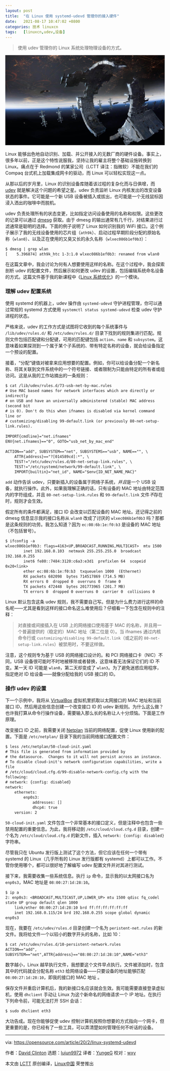 ```yaml
---
layout: post
title:	"在 Linux 使用 systemd-udevd 管理你的接入硬件"
date:	2021-08-17 10:47:02 +0800 
categories:	技术 linuxcn 
tags:	[linuxcn,udev,设备]
---
```




> 
> 使用 udev 管理你的 Linux 系统处理物理设备的方式。
> 
> 
> 


![](/Asserts/Images/album/202108/17/104654z1evcdx41xfc4zpq.jpg "collection of hardware on blue backround")


Linux 能够出色地自动识别、加载、并公开接入的无数厂商的硬件设备。事实上，很多年以前，正是这个特性说服我，坚持让我的雇主将整个基础设施转换到 Linux。痛点在于 Redmond 的某家公司（LCTT 译注：指微软）不能在我们的 Compaq 台式机上加载集成网卡的驱动，而 Linux 可以轻松实现这一点。


从那以后的岁月里，Linux 的识别设备库随着该过程的复杂化而与日俱增，而 [udev](https://en.wikipedia.org/wiki/Udev) 就是解决这个问题的希望之星。udev 负责监听 Linux 内核发出的改变设备状态的事件。它可能是一个新 USB 设备被插入或拔出，也可能是一个无线鼠标因浸入洒出的咖啡中而脱机。


udev 负责处理所有的状态变更，比如指定访问设备使用的名称和权限。这些更改的记录可以通过 [dmesg](https://en.wikipedia.org/wiki/Dmesg) 获取。由于 dmesg 的输出通常有几千行，对结果进行过滤通常是聪明的选择。下面的例子说明了 Linux 如何识别我的 WiFi 接口。这个例子展示了我的无线设备使用的芯片组（`ath9k`）、启动过程早期阶段分配的原始名称（`wlan0`）、以及正在使用的又臭又长的永久名称（`wlxec086b1ef0b3`）：



```
$ dmesg | grep wlan
[    5.396874] ath9k_htc 1-3:1.0 wlxec086b1ef0b3: renamed from wlan0

```

在这篇文章中，我会讨论为何有人想要使用这样的名称。在这个过程中，我会探索剖析 udev 的配置文件，然后展示如何更改 udev 的设置，包括编辑系统命名设备的方式。这篇文件基于我的新课程中《[Linux 系统优化](https://pluralsight.pxf.io/RqrJb)》的一个模块。


### 理解 udev 配置系统


使用 systemd 的机器上，udev 操作由 `systemd-udevd` 守护进程管理，你可以通过常规的 systemd 方式使用 `systemctl status systemd-udevd` 检查 udev 守护进程的状态。


严格来说，udev 的工作方式是试图将它收到的每个系统事件与 `/lib/udev/rules.d/` 和 `/etc/udev/rules.d/` 目录下找到的规则集进行匹配。规则文件包括匹配键和分配键，可用的匹配键包括 `action`、`name` 和 `subsystem`。这意味着如果探测到一个属于某个子系统的、带有特定名称的设备，就会给设备指定一个预设的配置。


接着，“分配”键值对被拿来应用想要的配置。例如，你可以给设备分配一个新名称、将其关联到文件系统中的一个符号链接、或者限制为只能由特定的所有者或组访问。这是从我的工作站摘出的一条规则：



```
$ cat /lib/udev/rules.d/73-usb-net-by-mac.rules
# Use MAC based names for network interfaces which are directly or indirectly
# on USB and have an universally administered (stable) MAC address (second bit
# is 0). Don't do this when ifnames is disabled via kernel command line or
# customizing/disabling 99-default.link (or previously 80-net-setup-link.rules).

IMPORT{cmdline}="net.ifnames"
ENV{net.ifnames}=="0", GOTO="usb_net_by_mac_end"

ACTION=="add", SUBSYSTEM=="net", SUBSYSTEMS=="usb", NAME=="", \
    ATTR{address}=="?[014589cd]:*", \
    TEST!="/etc/udev/rules.d/80-net-setup-link.rules", \
    TEST!="/etc/systemd/network/99-default.link", \
    IMPORT{builtin}="net_id", NAME="$env{ID_NET_NAME_MAC}"

```

`add` 动作告诉 udev，只要新插入的设备属于网络子系统，*并且*是一个 USB 设备，就执行操作。此外，如果我理解正确的话，只有设备的 MAC 地址由特定范围内的字符组成，并且 `80-net-setup-link.rules` 和 `99-default.link` 文件*不*存在时，规则才会生效。


假定所有的条件都满足，接口 ID 会改变以匹配设备的 MAC 地址。还记得之前的 dmesg 信息显示我的接口名称从 `wlan0` 改成了讨厌的 `wlxec086b1ef0b3` 吗？那都是这条规则的功劳。我怎么知道？因为 `ec:08:6b:1e:f0:b3` 是设备的 MAC 地址（不包括冒号）。



```
$ ifconfig -a
wlxec086b1ef0b3: flags=4163<UP,BROADCAST,RUNNING,MULTICAST>  mtu 1500
        inet 192.168.0.103  netmask 255.255.255.0  broadcast 192.168.0.255
        inet6 fe80::7484:3120:c6a3:e3d1  prefixlen 64  scopeid 0x20<link>
        ether ec:08:6b:1e:f0:b3  txqueuelen 1000  (Ethernet)
        RX packets 682098  bytes 714517869 (714.5 MB)
        RX errors 0  dropped 0  overruns 0  frame 0
        TX packets 472448  bytes 201773965 (201.7 MB)
        TX errors 0  dropped 0 overruns 0  carrier 0  collisions 0

```

Linux 默认包含这条 udev 规则，我不需要自己写。但是为什么费力进行这样的命名呢——尤其是看到这样的接口命名这么难使用后？仔细看一下包含在规则中的注释：



> 
> 对直接或间接插入在 USB 上的网络接口使用基于 MAC 的名称，并且用一个普遍提供的（稳定的）MAC 地址（第二位是 0）。当 ifnames 通过内核命令行或 `customizing/disabling 99-default.link`（或之前的 `80-net-setup-link.rules`）被禁用时，不要这样做。
> 
> 
> 


注意，这个规则专为基于 USB 的网络接口设计的。和 PCI 网络接口卡（NIC）不同，USB 设备很可能时不时地被移除或者替换，这意味着无法保证它们的 ID 不变。某一天 ID 可能是 `wlan0`，第二天却变成了 `wlan3`。为了避免迷惑应用程序，指定绝对 ID 给设备——就像分配给我的 USB 接口的 ID。


### 操作 udev 的设置


下一个示例中，我将从 [VirtualBox](https://www.virtualbox.org/) 虚拟机里抓取以太网接口的 MAC 地址和当前接口 ID，然后用这些信息创建一个改变接口 ID 的 udev 新规则。为什么这么做？也许我打算从命令行操作设备，需要输入那么长的名称让人十分烦恼。下面是工作原理。


改变接口 ID 之前，我需要关闭 [Netplan](https://netplan.io/) 当前的网络配置，促使 Linux 使用新的配置。下面是 `/etc/netplan/` 目录下我的当前网络接口配置文件：



```
$ less /etc/netplan/50-cloud-init.yaml
# This file is generated from information provided by
# the datasource.  Changes to it will not persist across an instance.
# To disable cloud-init's network configuration capabilities, write a file
# /etc/cloud/cloud.cfg.d/99-disable-network-config.cfg with the following:
# network: {config: disabled}
network:
    ethernets:
        enp0s3:
            addresses: []
            dhcp4: true
    version: 2

```

`50-cloud-init.yaml` 文件包含一个非常基本的接口定义，但是注释中也包含一些禁用配置的重要信息。为此，我将移动到 `/etc/cloud/cloud.cfg.d` 目录，创建一个名为 `/etc/cloud/cloud.cfg.d` 的新文件，插入 `network: {config: disabled}` 字符串。


尽管我只在 Ubuntu 发行版上测试了这个方法，但它应该在任何一个带有 systemd 的 Linux（几乎所有的 Linux 发行版都有 systemd）上都可以工作。不管你使用哪个，都可以很好地了解编写 udev 配置文件并对其进行测试。


接下来，我需要收集一些系统信息。执行 `ip` 命令，显示我的以太网接口名为 `enp0s3`，MAC 地址是 `08:00:27:1d:28:10`。



```
$ ip a
2: enp0s3: <BROADCAST,MULTICAST,UP,LOWER_UP> mtu 1500 qdisc fq_codel state UP group default qlen 1000
    link/ether 08:00:27:1d:28:10 brd ff:ff:ff:ff:ff:ff
    inet 192.168.0.115/24 brd 192.168.0.255 scope global dynamic enp0s3

```

现在，我要在 `/etc/udev/rules.d` 目录创建一个名为 `peristent-net.rules` 的新文件。我将给文件一个以较小的数字开头的名称，比如 10：



```
$ cat /etc/udev/rules.d/10-persistent-network.rules
ACTION=="add", SUBSYSTEM=="net",ATTR{address}=="08:00:27:1d:28:10",NAME="eth3"

```

数字越小，Linux 越早执行文件，我想要这个文件早点执行。文件被添加时，包含其中的代码就会分配名称 `eth3` 给网络设备——只要设备的地址能够匹配 `08:00:27:1d:28:10`，即我的接口的 MAC 地址 。


保存文件并重启计算机后，我的新接口名应该就会生效。我可能需要直接登录虚拟机，使用 `dhclient` 手动让 Linux 为这个新命名的网络请求一个 IP 地址。在执行下列命令前，可能无法打开 SSH 会话：



```
$ sudo dhclient eth3

```

大功告成。现在你能够促使 udev 控制计算机按照你想要的方式指向一个网卡，但更重要的是，你已经有了一些工具，可以弄清楚如何管理任何不听话的设备。




---


via: <https://opensource.com/article/20/2/linux-systemd-udevd>


作者：[David Clinton](https://opensource.com/users/dbclinton) 选题：[lujun9972](https://github.com/lujun9972) 译者：[YungeG](https://github.com/YungeG) 校对：[wxy](https://github.com/wxy)


本文由 [LCTT](https://github.com/LCTT/TranslateProject) 原创编译，[Linux中国](https://linux.cn/) 荣誉推出
